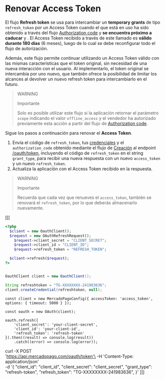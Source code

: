 # Renovar Access Token
 
El flujo **Refresh token** se usa para intercambiar un **temporary grants** de tipo `refresh_token` por un Access Token cuando el que está en uso ha sido obtenido a través del flujo [Authorization code](/developers/es/docs/security/oauth/creation#bookmark_authorization_code) y **se encuentra próximo a caducar** y . El Access Token recibido a través de este llamado es **válido durante 180 días** (6 meses), luego de lo cual se debe reconfigurar todo el flujo de autorización.

Además, este flujo permite continuar utilizando un Access Token válido con las mismas características que el token original, sin necesidad de una nueva interacción con el usuario. Al implementarlo, el token original se intercambia por uno nuevo, que también ofrece la posibilidad de limitar los alcances al devolver un nuevo refresh token para intercambiarlo en el futuro.

> WARNING
>
> Importante
>
> Solo es posible utilizar este flujo si la aplicación retornar el parámetro `scope` indicando el valor `offline_access` y el vendedor ha autorizado previamente esta acción a partir del flujo de [Authorization code](/developers/es/docs/security/oauth/creation#bookmark_authorization_code).

Sigue los pasos a continuación para renovar el **Access Token**.

1. Envía el código de `refresh_token`, tus [credenciales](/developers/es/docs/your-integrations/credentials) y el `authorization_code` obtenido mediante el flujo de [Creación](/developers/es/docs/security/oauth/creation#bookmark_authorization_code) al endpoint [/oauth/token](/developers/es/reference/oauth/_oauth_token/post), incluyendo el código de `refresh_token` en el string `grant_type`, para recibir una nueva respuesta con un nuevo `access_token` y un nuevo `refresh_token`.
2. Actualiza la aplicación con el Access Token recibido en la respuesta.

> WARNING
>
> Importante
>
> Recuerda que cada vez que renueves el `access_token`, también se renovará el `refresh_token`, por lo que deberás almacenarlo nuevamente.

[[[
```php
<?php
  $client = new OauthClient();
  $request = new OAuthRefreshRequest();
    $request->client_secret = "CLIENT_SECRET";
    $request->client_id = "CLIENT_ID";
    $request->refresh_token = "REFRESH_TOKEN";

  $client->refresh($request);
?>
```
```java

OauthClient client = new OauthClient();

String refreshtoken = "TG-XXXXXXXX-241983636";
client.createCredential(refreshtoken, null);
```
```node
const client = new MercadoPagoConfig({ accessToken: 'access_token', options: { timeout: 5000 } });

const oauth = new OAuth(client);

oauth.refresh({
	'client_secret': 'your-client-secret',
	'client_id': 'your-client-id',
	'refresh_token': 'refresh-token'
}).then((result) => console.log(result))
	.catch((error) => console.log(error));
```
curl -X POST \
'https://api.mercadopago.com/oauth/token'\
-H 'Content-Type: application/json' \
-d '{
 "client_id": "client_id",
 "client_secret": "client_secret",
 "grant_type": "refresh-token",
 "refresh_token": "TG-XXXXXXXX-241983636",
}'
]]]